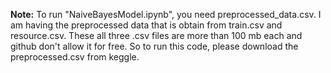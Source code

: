 **Note:** To run "NaiveBayesModel.ipynb", you need preprocessed_data.csv. 
I am having the preprocessed data that is obtain from train.csv and resource.csv. 
These all three .csv files are more than 100 mb each and github don't allow it for free.
So to run this code, please download the preprocessed.csv from keggle.
